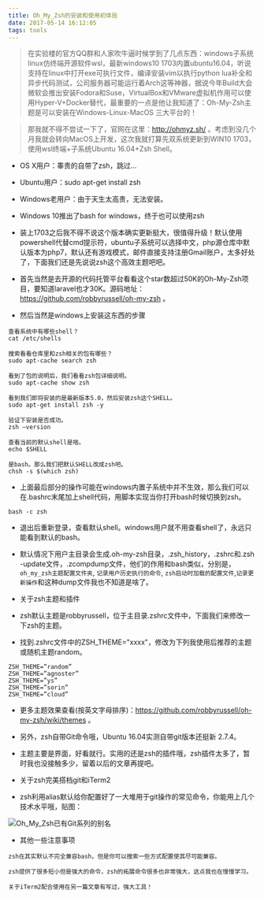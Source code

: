 ```yaml
---
title: Oh_My_Zsh的安装和使用初体验
date: 2017-05-14 16:12:05
tags: tools
---
```


> 在实验楼的官方QQ群和人家吹牛逼时候学到了几点东西：windows子系统linux仿终端开源软件wsl，最新windows10 1703内置ubuntu16.04，听说支持在linux中打开exe可执行文件，编译安装vim以执行python lua补全和异步代码测试，公司服务器可能运行着Arch这等神器，据说今年Build大会微软会推出安装Fodora和Suse，VirtualBox和VMware虚拟机作用可以使用Hyper-V+Docker替代，最重要的一点是他让我知道了：Oh-My-Zsh主题是可以安装在Windows-Linux-MacOS 三大平台的！

> 那我就不得不尝试一下了，官网在这里：http://ohmyz.sh/ 。考虑到没几个月我就会转向MacOS上开发，这次我就打算先双系统更新到WIN10 1703，使用wsl终端+子系统Ubuntu 16.04+Zsh Shell。

<!-- more -->

- OS X用户：睾贵的自带了zsh，跳过...

- Ubuntu用户：sudo apt-get install zsh

- Windows老用户：由于天生太高贵，无法安装。

- Windows 10推出了bash for windows，终于也可以使用zsh

- 装上1703之后我不得不说这个版本确实更新挺大，很值得升级！默认使用powershell代替cmd提示符，ubuntu子系统可以选择中文，php源仓库中默认版本为php7，默认还有游戏模式，邮件直接支持注册Gmail账户，太多好处了，下面我们还是先说说zsh这个高效主题吧吧。

- 首先当然是去开源的代码托管平台看看这个star数超过50K的Oh-My-Zsh项目，要知道laravel也才30K。源码地址：https://github.com/robbyrussell/oh-my-zsh 。

- 然后当然是windows上安装这东西的步骤

```
查看系统中有哪些shell？
cat /etc/shells

搜索看看仓库里和zsh相关的包有哪些？
sudo apt-cache search zsh

看到了包的说明后，我们看看zsh包详细说明。
sudo apt-cache show zsh

看到我们即将安装的是最新版本5.0，然后安装zsh这个SHELL。
sudo apt-get install zsh -y

验证下安装是否成功。
zsh –version

查看当前的默认shell是啥。
echo $SHELL

是bash。那么我们把默认SHELL改成zsh吧。
chsh -s $(which zsh)
```
- 上面最后部分的操作可能在windows内置子系统中并不生效，那么我们可以在.bashrc末尾加上shell代码，用脚本实现当你打开bash时候切换到zsh。

```
bash -c zsh
```
- 退出后重新登录，查看默认shell。windows用户就不用查看shell了，永远只能看到默认的bash。

- 默认情况下用户主目录会生成.oh-my-zsh目录，.zsh_history，.zshrc和.zsh -update文件，.zcompdump文件，他们的作用和bash类似，分别是，`oh_my_zsh主题配置文件夹`, `记录用户历史执行的命令`, `zsh启动时加载的配置文件`,`记录更新操作`和这种dump文件我也不知道是啥了。

- 关于zsh主题和插件

- zsh默认主题是robbyrussell，位于主目录.zshrc文件中，下面我们来修改一下zsh的主题。

- 找到.zshrc文件中的ZSH_THEME="xxxx"，修改为下列我使用后推荐的主题或随机主题random。

```
ZSH_THEME=”random”
ZSH_THEME=”agnoster”
ZSH_THEME=”ys”
ZSH_THEME=”sorin”
ZSH_THEME=”cloud”
```

- 更多主题效果查看(按英文字母排序)：https://github.com/robbyrussell/oh-my-zsh/wiki/themes 。

- 另外，zsh自带Git命令哦，Ubuntu 16.04实测自带git版本还挺新 2.7.4。

- 主题主要是界面，好看就行。实用的还是zsh的插件哦，zsh插件太多了，暂时我也没接触多少，留着以后的文章再提吧。

- 关于zsh完美搭档git和iTerm2

- zsh利用alias默认给你配置好了一大堆用于git操作的常见命令，你能用上几个技术水平哦，贴图：

![Oh_My_Zsh已有Git系列的别名](http://upload-images.jianshu.io/upload_images/3995745-542011a4e02aea1d.jpg?imageMogr2/auto-orient/strip%7CimageView2/2/w/1240)

- 其他一些注意事项

```
zsh在其实默认不完全兼容bash，但是你可以搜索一些方式配置使其尽可能兼容。

zsh提供了很多短小但是强大的命令，zsh的拓展命令很多也非常强大，这点我也在慢慢学习。

关于iTerm2配合使用在另一篇文章有写过，强大工具！
```